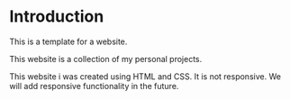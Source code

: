 # Introduction
This is a template for a website.

This website is a collection of my personal projects.

This website i was created using HTML and CSS.
It is not responsive.
We will add responsive functionality in the future.